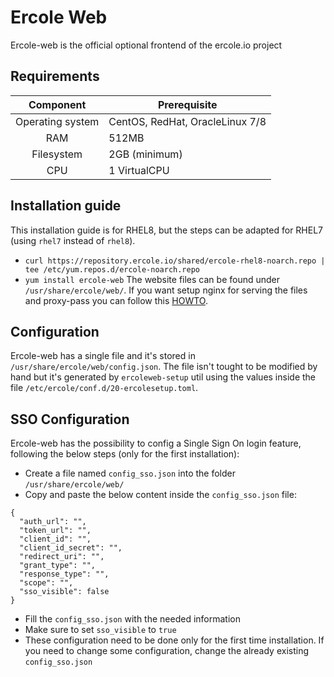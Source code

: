 # Ercole Web

Ercole-web is the official optional frontend of the ercole.io project

## Requirements

|    Component     | Prerequisite                    |
| :--------------: | ------------------------------- |
| Operating system | CentOS, RedHat, OracleLinux 7/8 |
|       RAM        | 512MB                           |
|    Filesystem    | 2GB (minimum)                   |
|       CPU        | 1 VirtualCPU                    |

## Installation guide

This installation guide is for RHEL8, but the steps can be adapted for RHEL7 (using `rhel7` instead of `rhel8`).

- `curl https://repository.ercole.io/shared/ercole-rhel8-noarch.repo | tee /etc/yum.repos.d/ercole-noarch.repo`
- `yum install ercole-web`
  The website files can be found under `/usr/share/ercole/web/`.
  If you want setup nginx for serving the files and proxy-pass you can follow this [HOWTO](#how-to-setup-ercole-ercole-web-with-nginx-and-proxypass).

## Configuration

Ercole-web has a single file and it's stored in `/usr/share/ercole/web/config.json`. The file isn't tought to be modified by hand but it's generated by `ercoleweb-setup` util using the values inside the file `/etc/ercole/conf.d/20-ercolesetup.toml`.

## SSO Configuration

Ercole-web has the possibility to config a Single Sign On login feature, following the below steps (only for the first installation):

- Create a file named `config_sso.json` into the folder `/usr/share/ercole/web/`
- Copy and paste the below content inside the `config_sso.json` file:

```
{
  "auth_url": "",
  "token_url": "",
  "client_id": "",
  "client_id_secret": "",
  "redirect_uri": "",
  "grant_type": "",
  "response_type": "",
  "scope": "",
  "sso_visible": false
}
```

- Fill the `config_sso.json` with the needed information
- Make sure to set `sso_visible` to `true`
- These configuration need to be done only for the first time installation. If you need to change some configuration, change the already existing `config_sso.json`

